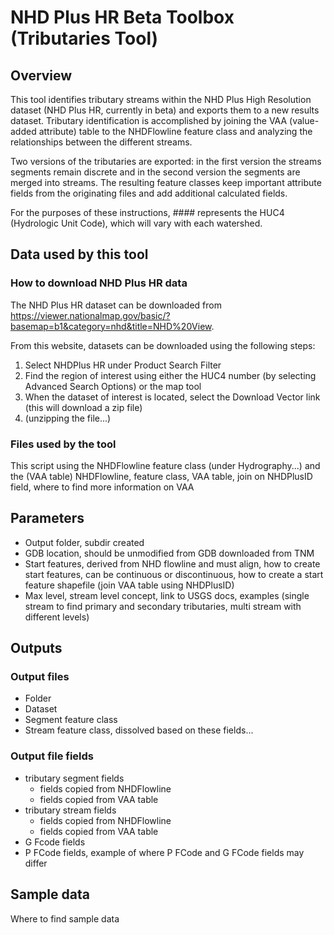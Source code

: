 # NHD Plus HR Beta Toolbox (Tributaries Tool)

## Overview
This tool identifies tributary streams within the NHD Plus High Resolution dataset (NHD Plus HR, currently in beta) and exports them to a new results dataset. 
Tributary identification is accomplished by joining the VAA (value-added attribute) table to the NHDFlowline feature class and analyzing the relationships between the different streams. 

Two versions of the tributaries are exported: in the first version the streams segments remain discrete and in the second version the segments are merged into streams. 
The resulting feature classes keep important attribute fields from the originating files and add additional calculated fields. 

For the purposes of these instructions, #### represents the HUC4 (Hydrologic Unit Code), which will vary with each watershed. 

## Data used by this tool

### How to download NHD Plus HR data
The NHD Plus HR dataset can be downloaded from https://viewer.nationalmap.gov/basic/?basemap=b1&category=nhd&title=NHD%20View. 

From this website, datasets can be downloaded using the following steps:
1. Select NHDPlus HR under Product Search Filter
2. Find the region of interest using either the HUC4 number (by selecting Advanced Search Options) or the map tool
3. When the dataset of interest is located, select the Download Vector link (this will download a zip file)
4. (unzipping the file...)

### Files used by the tool
This script using the NHDFlowline feature class (under Hydrography...) and the (VAA table)
NHDFlowline, feature class, 
VAA table, join on NHDPlusID field, where to find more information on VAA

## Parameters
* Output folder, 
subdir created
* GDB location, 
should be unmodified from GDB downloaded from TNM
* Start features, 
derived from NHD flowline and must align, 
how to create start features, 
can be continuous or discontinuous, 
how to create a start feature shapefile (join VAA table using NHDPlusID)
* Max level, 
stream level concept, 
link to USGS docs, 
examples (single stream to find primary and secondary tributaries, multi stream with different levels)

## Outputs

### Output files
* Folder
* Dataset
* Segment feature class
* Stream feature class, dissolved based on these fields...

### Output file fields
* tributary segment fields
    * fields copied from NHDFlowline
    * fields copied from VAA table
* tributary stream fields
    * fields copied from NHDFlowline
    * fields copied from VAA table
* G Fcode fields
* P FCode fields, 
example of where P FCode and G FCode fields may differ

## Sample data
Where to find sample data